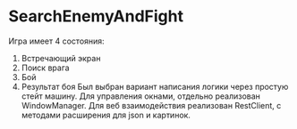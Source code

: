 # SearchEnemyAndFight


Игра имеет 4 состояния: 
1) Встречающий экран
2) Поиск врага
3) Бой
4) Результат боя
Был выбран вариант написания логики через простую стейт машину. Для управления окнами, отдельно реализован WindowManager. Для веб взаимодействия реализован RestClient, с методами расширения для json и картинок.

